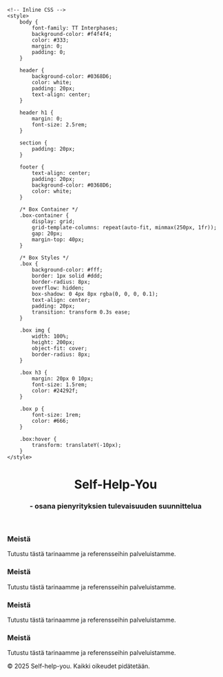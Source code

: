 <html lang="en">
<head>
    <meta charset="UTF-8">
    <meta name="viewport" content="width=device-width, initial-scale=1.0">
    <title>Self-Help-You</title>

    <!-- Inline CSS -->
    <style>
        body {
            font-family: TT Interphases;
            background-color: #f4f4f4;
            color: #333;
            margin: 0;
            padding: 0;
        }

        header {
            background-color: #0368D6;
            color: white;
            padding: 20px;
            text-align: center;
        }

        header h1 {
            margin: 0;
            font-size: 2.5rem;
        }

        section {
            padding: 20px;
        }

        footer {
            text-align: center;
            padding: 20px;
            background-color: #0368D6;
            color: white;
        }

        /* Box Container */
        .box-container {
            display: grid;
            grid-template-columns: repeat(auto-fit, minmax(250px, 1fr));
            gap: 20px;
            margin-top: 40px;
        }

        /* Box Styles */
        .box {
            background-color: #fff;
            border: 1px solid #ddd;
            border-radius: 8px;
            overflow: hidden;
            box-shadow: 0 4px 8px rgba(0, 0, 0, 0.1);
            text-align: center;
            padding: 20px;
            transition: transform 0.3s ease;
        }

        .box img {
            width: 100%;
            height: 200px;
            object-fit: cover;
            border-radius: 8px;
        }

        .box h3 {
            margin: 20px 0 10px;
            font-size: 1.5rem;
            color: #24292f;
        }

        .box p {
            font-size: 1rem;
            color: #666;
        }

        .box:hover {
            transform: translateY(-10px);
        }
    </style>
</head>
<body>
    <!-- Header -->
    <header>
        <h1>Self-Help-You</h1>
        <h3>- osana pienyrityksien tulevaisuuden suunnittelua</h3>
    </header>
    <!-- Main Content -->
    <section>
        <div class="box-container">
      <section>
    <div class="box-container">
        <!-- Meistä Box -->
        <div class="box">
            <h3>Meistä</h3>
            <p>Tutustu tästä tarinaamme ja referensseihin palveluistamme.</p>
        </div>
    </div>
</section>
          <section>
    <div class="box-container">
        <!-- Meistä Box -->
        <div class="box">
            <h3>Meistä</h3>
            <p>Tutustu tästä tarinaamme ja referensseihin palveluistamme.</p>
        </div>
    </div>
</section>
<section>
    <div class="box-container">
        <!-- Meistä Box -->
        <div class="box">
            <h3>Meistä</h3>
            <p>Tutustu tästä tarinaamme ja referensseihin palveluistamme.</p>
        </div>
    </div>
</section>
<section>
    <div class="box-container">
        <!-- Meistä Box -->
        <div class="box">
            <h3>Meistä</h3>
            <p>Tutustu tästä tarinaamme ja referensseihin palveluistamme.</p>
        </div>
    </div>
</section>   
    <!-- Footer -->
    <footer>
        <p>&copy; 2025 Self-help-you. Kaikki oikeudet pidätetään.</p>
    </footer>

</body>
</html>
